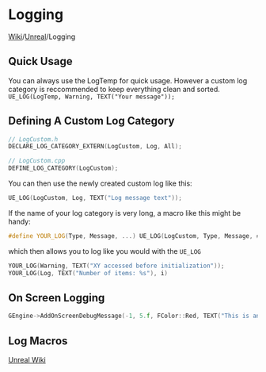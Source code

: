 # Logging
[Wiki](../index.md)/[Unreal](unreal.md)/Logging

## Quick Usage
You can always use the LogTemp for quick usage. However a custom log category is reccommended to keep everything clean and sorted.
```UE_LOG(LogTemp, Warning, TEXT("Your message"));```

## Defining A Custom Log Category

```C++
// LogCustom.h
DECLARE_LOG_CATEGORY_EXTERN(LogCustom, Log, All);
```
```C++
// LogCustom.cpp
DEFINE_LOG_CATEGORY(LogCustom);
```
You can then use the newly created custom log like this:
```C++
UE_LOG(LogCustom, Log, TEXT("Log message text"));
```
If the name of your log category is very long, a macro like this might be handy:
```C++
#define YOUR_LOG(Type, Message, ...) UE_LOG(LogCustom, Type, Message, ##__VA_ARGS__);
```
which then allows you to log like you would with the ```UE_LOG```
```C++
YOUR_LOG(Warning, TEXT("XY accessed before initialization"));
YOUR_LOG(Log, TEXT("Number of items: %s"), i)
```
## On Screen Logging
```C++
GEngine->AddOnScreenDebugMessage(-1, 5.f, FColor::Red, TEXT("This is an on screen message!"));
```

## Log Macros
[Unreal Wiki](https://wiki.unrealengine.com/Log_Macro_with_Netmode_and_Colour)
